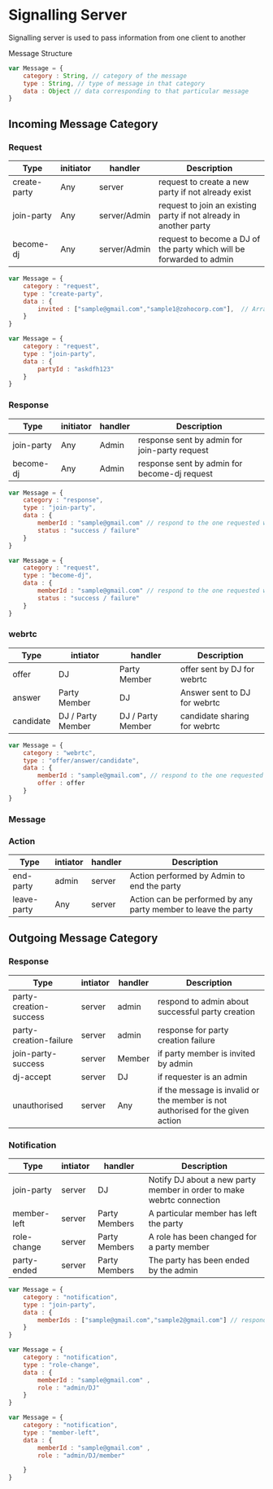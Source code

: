 # Signalling Server

Signalling server is used to pass information from one client to another

Message Structure

```js
var Message = {
    category : String, // category of the message 
    type : String, // type of message in that category
    data : Object // data corresponding to that particular message
}
```

## Incoming Message Category 

### Request

| Type         | initiator | handler      | Description                                                          |
|--------------|-----------|--------------|----------------------------------------------------------------------|
| create-party | Any       | server       | request to create a new party if not already exist                   |
| join-party   | Any       | server/Admin | request to join an existing party if not already in another party    |
| become-dj    | Any       | server/Admin | request to become a DJ of the party which will be forwarded to admin |

```js
var Message = {
    category : "request", 
    type : "create-party", 
    data : {
        invited : ["sample@gmail.com","sample1@zohocorp.com"],  // Array of mail id
    }
}
```

```js
var Message = {
    category : "request", 
    type : "join-party", 
    data : {
        partyId : "askdfh123"
    }
}
```


### Response

| Type       | initiator | handler | Description                                   |
|------------|-----------|---------|-----------------------------------------------|
| join-party | Any       | Admin   | response sent by admin for join-party request |
| become-dj  | Any       | Admin   | response sent by admin for become-dj request  |

```js
var Message = {
    category : "response", 
    type : "join-party", 
    data : {
        memberId : "sample@gmail.com" // respond to the one requested with its mail Id
        status : "success / failure"  
    }
}
```

```js
var Message = {
    category : "request", 
    type : "become-dj", 
    data : {
        memberId : "sample@gmail.com" // respond to the one requested with its mail Id
        status : "success / failure"  
    }
}
```


### webrtc

| Type      | intiator          | handler           | Description                  |
|-----------|-------------------|-------------------|------------------------------|
| offer     | DJ                | Party Member      | offer sent by DJ for webrtc  |
| answer    | Party Member      | DJ                | Answer sent to DJ for webrtc |
| candidate | DJ / Party Member | DJ / Party Member | candidate sharing for webrtc |

```js
var Message = {
    category : "webrtc", 
    type : "offer/answer/candidate", 
    data : {
        memberId : "sample@gmail.com", // respond to the one requested with its mail Id
        offer : offer
    }
}
```


### Message


### Action

| Type        | intiator | handler | Description                                                    |
|-------------|----------|---------|----------------------------------------------------------------|
| end-party   | admin    | server  | Action performed by Admin to end the party                     |
| leave-party | Any      | server  | Action can be performed by any party member to leave the party |


## Outgoing Message Category

### Response 

| Type                   | intiator | handler | Description                                                                    |
|------------------------|----------|---------|--------------------------------------------------------------------------------|
| party-creation-success | server   | admin   | respond to admin about successful party creation                               |
| party-creation-failure | server   | admin   | response for party creation failure                                            |
| join-party-success     | server   | Member  | if party member is invited by admin                                            |
| dj-accept              | server   | DJ      | if requester is an admin                                                       |
| unauthorised           | server   | Any     | if the message is invalid or the member is not authorised for the given action |


### Notification

| Type        | intiator | handler       | Description                                                           |
|-------------|----------|---------------|-----------------------------------------------------------------------|
| join-party  | server   | DJ            | Notify DJ about a new party member in order to make webrtc connection |
| member-left | server   | Party Members | A particular member has left the party                                |
| role-change | server   | Party Members | A role has been changed for a party member                            |
| party-ended | server   | Party Members | The party has been ended by the admin                                 |

```js
var Message = {
    category : "notification", 
    type : "join-party", 
    data : {
        memberIds : ["sample@gmail.com","sample2@gmail.com"] // respond to the one requested with its mail Id
    }
}
```

```js
var Message = {
    category : "notification", 
    type : "role-change", 
    data : {
        memberId : "sample@gmail.com" ,
        role : "admin/DJ"
    }
}
```

```js
var Message = {
    category : "notification", 
    type : "member-left", 
    data : {
        memberId : "sample@gmail.com" ,
        role : "admin/DJ/member"

    }
}
```